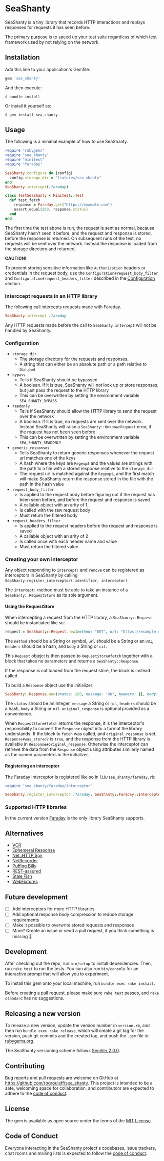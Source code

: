 # SeaShanty

SeaShanty is a tiny library that records HTTP interactions and replays responses for requests it has seen before.

The primary purpose is to speed up your test suite regardless of which test framework used by not relying on the network.

## Installation

Add this line to your application's Gemfile:

```ruby
gem 'sea_shanty'
```

And then execute:

    $ bundle install

Or install it yourself as:

    $ gem install sea_shanty

## Usage

The following is a minimal example of how to use SeaShanty.

```ruby
require "rubygems"
require "sea_shanty"
require "minitest"
require "faraday"

SeaShanty.configure do |config|
  config.storage_dir = "fixtures/sea_shanty"
end
SeaShanty.intercept(:faraday)

class TestSeaShanty < Minitest::Test
  def test_fetch
    response = Faraday.get("https://example.com")
    assert_equal(200, response.status)
  end
end
```

The first time the test above is run, the request is sent as normal, because SeaShanty hasn't seen it before, and the request and response is stored, before the response is returned. On subsequent runs of the test, no requests will be sent over the network. Instead the response is loaded from the storage directory and returned.

**CAUTION!**

To prevent storing sensitive information like `Authorization` headers or credentials in the request body, use the `Configuration#request_body_filter` and `Configuration#request_headers_filter` described in the [Configuration](#configuration) section.

### Interccept requests in an HTTP library

The following call intercepts requests made with Faraday.

```ruby
SeaShanty.intercept :faraday
```

Any HTTP requests made before the call to `SeaShanty.intercept` will not be handled by SeaShanty.

### Configuration

* `storage_dir`
  * The storage directory for the requests and responses.
  * A string that can either be an absolute path or a path relative to `Dir.pwd`
* `bypass`
  * Tells if SeaShanty should be bypassed
  * A boolean. If it is true, SeaShanty will not look up or store responses, but just pass the request to the HTTP library
  * This can be overwritten by setting the environment variable `SEA_SHANTY_BYPASS`
* `readonly`
  * Tells if SeaShanty should allow the HTTP library to send the request over the network
  * A boolean. If it is true, no requests are sent over the network. Instead SeaShanty will raise a `SeaShanty::UnknownRequest` error, if the request has not been seen before
  * This can be overwritten by setting the environment variable `SEA_SHANTY_READONLY`
* `generic_responses`
  * Tells SeaShanty to return generic responses whenever the request url matches one of the keys
  * A hash where the keys are `Regexp`s and the values are strings with the path to a file with a stored response relative to the `storage_dir`
  * The request url is matched against the `Regexp`s, and the first match will make SeaShanty return the response stored in the file with the path in the hash value
* `request_body_filter`
  * Is applied to the request body before figuring out if the request has been seen before, and before the request and response is saved
  * A callable object with an arity of 1.
  * Is called with the raw request body
  * Must return the filtered body
* `request_headers_filter`
  * Is applied to the request headers before the request and response is saved
  * A callable object with an arity of 2
  * Is called once with each header name and value
  * Must return the filtered value

### Creating your own interceptor

Any object responding to `intercept!` and `remove` can be registered as interceptors in SeaShanty by calling `SeaShanty.register_interceptor(:identifier, interceptor)`.

The `intercept!` method must be able to take an instance of a `SeaShanty::RequestStore` as its sole argument.

#### Using the RequestStore

When intercepting a request from the HTTP library, a `SeaShanty::Request` should be instantiated like so:

```ruby
request = SeaShanty::Request.new(method: "GET", url: "https://example.com", headers: {}, body: "")
```

The `method` should be a String or symbol, `url` should be a String or an `URI`, `headers` should be a hash, and `body` a String or `nil`.

This `Request` objejct is then passed to `RequestStore#fetch` together with a block that takes no parameters and returns a `SeaShanty::Response`.

If the response is not loaded from the request store, the block is instead called.

To build a `Response` object use the initializer:

```ruby
SeaShanty::Response.new(status: 200, message: "OK", headers: {}, body: "", original_response: response_from_library)
```

The `status` should be an Integer, `message` a String or `nil`, `headers` should be a hash, `body` a String or `nil`. `original_response` is optional provided as a convenience.

When `RequestStore#fetch` returns the response, it is the interceptor's responsibility to convert the `Response` object into a format the library understands. If the block to `fetch` was called, and `original_response` is set, `Response#was_stored?` is `true`, and the response from the HTTP library is available in `Response#original_response`. Otherwise the interceptor can retrieve the data from the `Response` object using attributes similarly named as the named parameters in the initializer.

#### Registering an interceptor

The Faraday interceptor is registered like so in `lib/sea_shanty/faraday.rb`:

```ruby
require "sea_shanty/faraday/interceptor"

SeaShanty.register_interceptor :faraday, SeaShanty::Faraday::Interceptor.new
```

### Supported HTTP libraries

In the current version [Faraday](https://lostisland.github.io/faraday/) is the only library SeaShanty supports.

## Alternatives

* [VCR](https://github.com/vcr/vcr)
* [Ephemeral Response](https://github.com/sandro/ephemeral_response)
* [Net::HTTP Spy](https://github.com/martinbtt/net-http-spy)
* [NetRecorder](https://github.com/chrisyoung/netrecorder)
* [Puffing Billy](https://github.com/oesmith/puffing-billy)
* [REST-assured](https://github.com/artemave/REST-assured)
* [Stale Fish](https://github.com/jsmestad/stale_fish)
* [WebFixtures](https://github.com/trydionel/web_fixtures)

## Future development

- [ ] Add interceptors for more HTTP libraries
- [ ] Add optional response body compression to reduce storage requirements
- [ ] Make it possible to overwrite stored requests and responses
- [ ] More? Create an issue or send a pull request, if you think something is missing 🎉

## Development

After checking out the repo, run `bin/setup` to install dependencies. Then, run `rake test` to run the tests. You can also run `bin/console` for an interactive prompt that will allow you to experiment.

To install this gem onto your local machine, run `bundle exec rake install`.

Before creating a pull request, please make sure `rake test` passes, and `rake standard` has no suggestions.

## Releasing a new version

To release a new version, update the version number in `version.rb`, and then run `bundle exec rake release`, which will create a git tag for the version, push git commits and the created tag, and push the `.gem` file to [rubygems.org](https://rubygems.org).

The SeaShanty versioning scheme follows [SemVer 2.0.0](https://semver.org/spec/v2.0.0.html).

## Contributing

Bug reports and pull requests are welcome on GitHub at https://github.com/rbgrouleff/sea_shanty. This project is intended to be a safe, welcoming space for collaboration, and contributors are expected to adhere to the [code of conduct](https://github.com/rbgrouleff/sea_shanty/blob/main/CODE_OF_CONDUCT.md).

## License

The gem is available as open source under the terms of the [MIT License](https://opensource.org/licenses/MIT).

## Code of Conduct

Everyone interacting in the SeaShanty project's codebases, issue trackers, chat rooms and mailing lists is expected to follow the [code of conduct](https://github.com/rbgrouleff/sea_shanty/blob/main/CODE_OF_CONDUCT.md).
